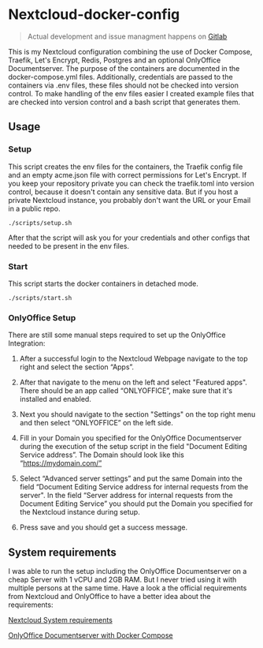 # Nextcloud-docker-config

> Actual development and issue managment happens on [Gitlab](https://gitlab.com/lennartZebandt/Nextcloud-docker-config)

This is my Nextcloud configuration combining the use of Docker Compose, Traefik, Let's Encrypt, Redis, Postgres and an optional OnlyOffice Documentserver. The purpose of the containers are documented in the docker-compose.yml files.
Additionally, credentials are passed to the containers via .env files, these files should not be checked into version control.
To make handling of the env files easier I created example files that are checked into version control and a bash script that generates them.

## Usage

### Setup

This script creates the env files for the containers, the Traefik config file and an empty acme.json file with correct permissions for Let's Encrypt.
If you keep your repository private you can check the traefik.toml into version control, because it doesn't contain any sensitive data.
But if you host a private Nextcloud instance, you probably don't want the URL or your Email in a public repo.

```console
./scripts/setup.sh
```

After that the script will ask you for your credentials and other configs that needed to be present in the env files.

### Start

This script starts the docker containers in detached mode.

```console
./scripts/start.sh
```

### OnlyOffice Setup

There are still some manual steps required to set up the OnlyOffice Integration:

1. After a successful login to the Nextcloud Webpage navigate to the top right and select the section “Apps”.

2. After that navigate to the menu on the left and select "Featured apps". There should be an app called “ONLYOFFICE”, make sure that it's installed and enabled.

3. Next you should navigate to the section "Settings" on the top right menu and then select “ONLYOFFICE” on the left side.

4. Fill in your Domain you specified for the OnlyOffice Documentserver during the execution of the setup script in the field "Document Editing Service address”. The Domain should look like this “https://mydomain.com/”

5. Select “Advanced server settings” and put the same Domain into the field “Document Editing Service address for internal requests from the server".
In the field “Server address for internal requests from the Document Editing Service” you should put the Domain you specified for the Nextcloud instance during setup.

6. Press save and you should get a success message.

## System requirements

I was able to run the setup including the OnlyOffice Documentserver on a cheap Server with 1 vCPU and 2GB RAM. But I never tried using it with multiple persons at the same time. Have a look a the official requirements from Nextcloud and OnlyOffice to have a better idea about the requirements:

[Nextcloud System requirements](https://docs.Nextcloud.com/server/16/admin_manual/installation/system_requirements.html)

[OnlyOffice Documentserver with Docker Compose](https://helpcenter.onlyoffice.com/server/docker/document/docker-compose.aspx)
